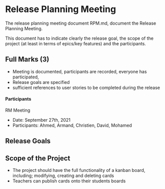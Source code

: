 # Release Planning Meeting

The release planning meeting document RPM.md, document the Release Planning Meeting.

This document has to indicate clearly the release goal, the scope of the project (at least in terms of epics/key features) and the participants.

## Full Marks (3)
- Meeting is documented, participants are recorded, everyone has participated,
- Release goals are specified
- sufficient references to user stories to be completed during the release

#### Participants
RM Meeting
- Date: September 27th, 2021
- Participants: Ahmed, Armand, Christien, David, Mohamed

## Release Goals

## Scope of the Project
- The project should have the full functionality of a kanban board, including; modifying, creating and deleting cards
- Teachers can publish cards onto their students boards
